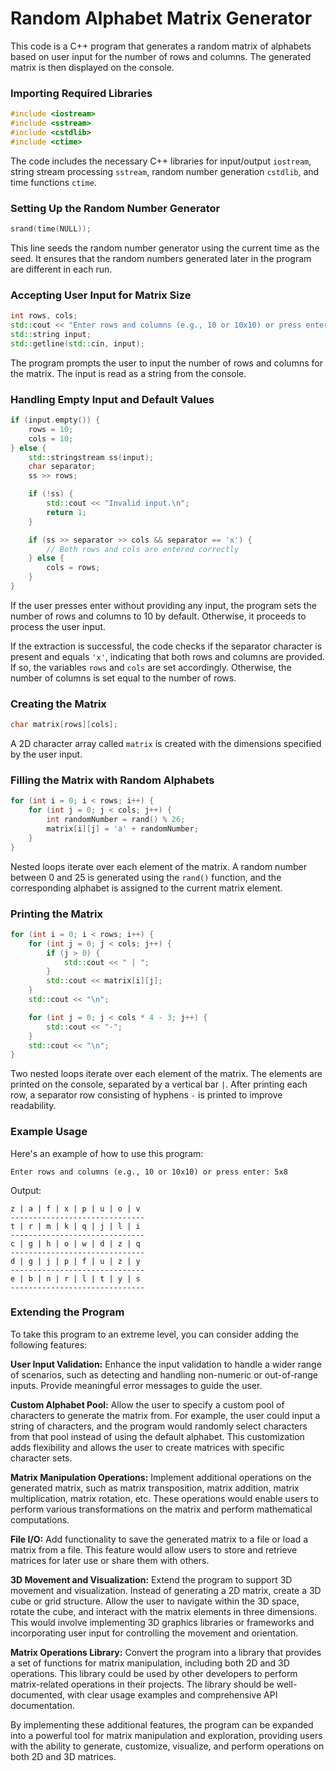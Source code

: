 # Random Alphabet Matrix Generator

This code is a C++ program that generates a random matrix of alphabets based on user input for the number of rows and columns. The generated matrix is then displayed on the console.

### Importing Required Libraries
```cpp
#include <iostream>
#include <sstream>
#include <cstdlib>
#include <ctime>
```
The code includes the necessary C++ libraries for input/output ``iostream``, string stream processing ``sstream``, random number generation ``cstdlib``, and time functions ``ctime``.

### Setting Up the Random Number Generator
```cpp
srand(time(NULL));
```
This line seeds the random number generator using the current time as the seed. It ensures that the random numbers generated later in the program are different in each run.

### Accepting User Input for Matrix Size

```cpp
int rows, cols;
std::cout << "Enter rows and columns (e.g., 10 or 10x10) or press enter: ";
std::string input;
std::getline(std::cin, input);
```
The program prompts the user to input the number of rows and columns for the matrix. The input is read as a string from the console.

### Handling Empty Input and Default Values

```cpp
if (input.empty()) {
    rows = 10;
    cols = 10;
} else {
    std::stringstream ss(input);
    char separator;
    ss >> rows;

    if (!ss) {
        std::cout << "Invalid input.\n";
        return 1;
    }

    if (ss >> separator >> cols && separator == 'x') {
        // Both rows and cols are entered correctly
    } else {
        cols = rows;
    }
}
```
If the user presses enter without providing any input, the program sets the number of rows and columns to 10 by default. Otherwise, it proceeds to process the user input.

If the extraction is successful, the code checks if the separator character is present and equals ``'x'``, indicating that both rows and columns are provided. If so, the variables ``rows`` and ``cols`` are set accordingly. Otherwise, the number of columns is set equal to the number of rows.

### Creating the Matrix
```cpp
char matrix[rows][cols];
```
A 2D character array called ``matrix`` is created with the dimensions specified by the user input.

### Filling the Matrix with Random Alphabets
```cpp
for (int i = 0; i < rows; i++) {
    for (int j = 0; j < cols; j++) {
        int randomNumber = rand() % 26;
        matrix[i][j] = 'a' + randomNumber;
    }
}
```
Nested loops iterate over each element of the matrix. A random number between 0 and 25 is generated using the ```rand()``` function, and the corresponding alphabet is assigned to the current matrix element.

### Printing the Matrix
```cpp
for (int i = 0; i < rows; i++) {
    for (int j = 0; j < cols; j++) {
        if (j > 0) {
            std::cout << " | ";
        }
        std::cout << matrix[i][j];
    }
    std::cout << "\n";

    for (int j = 0; j < cols * 4 - 3; j++) {
        std::cout << "-";
    }
    std::cout << "\n";
}
```
Two nested loops iterate over each element of the matrix. The elements are printed on the console, separated by a vertical bar ``|``. After printing each row, a separator row consisting of hyphens ``-`` is printed to improve readability.

### Example Usage
Here's an example of how to use this program:
```shell
Enter rows and columns (e.g., 10 or 10x10) or press enter: 5x8
```
Output:
```shell
z | a | f | x | p | u | o | v
------------------------------
t | r | m | k | q | j | l | i
------------------------------
c | g | h | o | w | d | z | q
------------------------------
d | g | j | p | f | u | z | y
------------------------------
e | b | n | r | l | t | y | s
------------------------------
```

### Extending the Program

To take this program to an extreme level, you can consider adding the following features:

**User Input Validation:** Enhance the input validation to handle a wider range of scenarios, such as detecting and handling non-numeric or out-of-range inputs. Provide meaningful error messages to guide the user.

**Custom Alphabet Pool:** Allow the user to specify a custom pool of characters to generate the matrix from. For example, the user could input a string of characters, and the program would randomly select characters from that pool instead of using the default alphabet. This customization adds flexibility and allows the user to create matrices with specific character sets.

**Matrix Manipulation Operations:** Implement additional operations on the generated matrix, such as matrix transposition, matrix addition, matrix multiplication, matrix rotation, etc. These operations would enable users to perform various transformations on the matrix and perform mathematical computations.

**File I/O:** Add functionality to save the generated matrix to a file or load a matrix from a file. This feature would allow users to store and retrieve matrices for later use or share them with others.

**3D Movement and Visualization:** Extend the program to support 3D movement and visualization. Instead of generating a 2D matrix, create a 3D cube or grid structure. Allow the user to navigate within the 3D space, rotate the cube, and interact with the matrix elements in three dimensions. This would involve implementing 3D graphics libraries or frameworks and incorporating user input for controlling the movement and orientation.

**Matrix Operations Library:** Convert the program into a library that provides a set of functions for matrix manipulation, including both 2D and 3D operations. This library could be used by other developers to perform matrix-related operations in their projects. The library should be well-documented, with clear usage examples and comprehensive API documentation.

By implementing these additional features, the program can be expanded into a powerful tool for matrix manipulation and exploration, providing users with the ability to generate, customize, visualize, and perform operations on both 2D and 3D matrices.